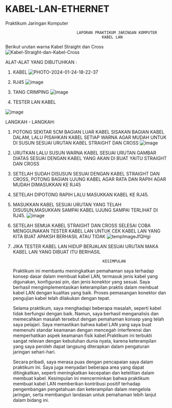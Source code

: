 # KABEL-LAN-ETHERNET
Praktikum Jaringan Komputer

                                   LAPORAN PRAKTIKUM JARINGAN KOMPUTER
                                              KABEL LAN
                                              

Berikut urutan warna Kabel Straight dan Cross
![Kabel-Straight-dan-Kabel-Cross](https://github.com/Yindaap/KABEL-LAN-ETHERNET/assets/126398404/c7b54599-2e2a-41bf-8907-f2182d95ae98)


ALAT-ALAT YANG DIBUTUHKAN :

1. KABEL
![PHOTO-2024-01-24-18-22-37](https://github.com/Yindaap/KABEL-LAN-ETHERNET/assets/126398404/62a24545-d821-425b-b120-8563ece33321)

2. RJ45
![image](https://github.com/Yindaap/KABEL-LAN-ETHERNET/assets/126398404/f1c69fdd-16af-4f9d-a37c-bdfcbb19349c)

3. TANG CRIMPING
![image](https://github.com/Yindaap/KABEL-LAN-ETHERNET/assets/126398404/7cb1e7d7-b5ee-4273-ad5f-847d129cd6d5)

4. TESTER LAN KABEL

![image](https://github.com/Yindaap/KABEL-LAN-ETHERNET/assets/126398404/e503bff4-a4db-4bd1-a71a-6e5a16e72cb4)


LANGKAH - LANGKAH:

1. POTONG SEKITAR 5CM BAGIAN LUAR KABEL SISAKAN BAGIAN KABEL DALAM, LALU PISAHKAN KABEL SETIAP WARNA AGAR MUDAH UNTUK DI SUSUN SESUAI URUTAN KABEL STRAIGHT DAN CROSS
![image](https://github.com/Yindaap/KABEL-LAN-ETHERNET/assets/126398404/e8e4e1fa-7d1f-4969-aaf3-fc161fde9c04)

2. URUTKAN LALU SUSUN WARNA KABEL SESUAI URUTAN GAMBAR DIATAS SESUAI DENGAN KABEL YANG AKAN DI BUAT YAITU STRAIGHT DAN CROSS

3. SETELAH SUDAH DISUSUN SESUAI DENGAN KABEL STRAIGHT DAN CROSS, POTONG BAGIAN UJUNG KABEL AGAR RATA DAN RAPIH AGAR MUDAH DIMASUKKAN KE RJ45
   
4. SETELAH DIPOTONG RAPIH LALU MASUKKAN KABEL KE RJ45.
   
5. MASUKKAN KABEL SESUAI URUTAN YANG TELAH DISUSUN,MASUKKAN SAMPAI KABEL UJUNG SAMPAI TERLIHAT DI RJ45.
![image](https://github.com/Yindaap/KABEL-LAN-ETHERNET/assets/126398404/679213c7-4ddc-4ace-9d0e-a0828bd1a417)

6. SETELAH SEMUA KABEL STRAIGHT DAN CROSS SELESAI COBA MENGGUNAKAN TESTER KABEL LAN UNTUK CEK KABEL LAN YANG KITA BUAT APAKSH BERHASIL ATAU TIDAK
![tempImageJfQHgi](https://github.com/Yindaap/KABEL-LAN-ETHERNET/assets/126398404/59881693-802c-4497-af0a-ec0b9e1cd01e)

7. JIKA TESTER KABEL LAN HIDUP BERJALAN SESUAI URUTAN MAKA KABEL LAN YANG DIBUAT ITU BERHASIL



                                              KESIMPULAN

   Praktikum ini membantu meningkatkan pemahaman saya terhadap konsep dasar dalam membuat kabel LAN, termasuk jenis kabel yang digunakan, konfigurasi pin, dan jenis konektor yang sesuai. Saya berhasil mengimplementasikan keterampilan praktis dalam membuat kabel LAN dengan kualitas yang baik. Proses pemasangan konektor dan pengujian kabel telah dilakukan dengan tepat.
   
   Selama praktikum, saya menghadapi beberapa masalah, seperti kabel tidak berfungsi dengan baik. Namun, saya berhasil menganalisis dan memecahkan masalah tersebut dengan pemahaman konsep yang telah saya pelajari. Saya memastikan bahwa kabel LAN yang saya buat memenuhi standar keamanan dengan mencegah interferensi dan memperhatikan aspek keamanan fisik kabel.Praktikum ini terbukti sangat relevan dengan kebutuhan dunia nyata, karena keterampilan yang saya peroleh dapat langsung diterapkan dalam pengaturan jaringan sehari-hari.

   Secara pribadi, saya merasa puas dengan pencapaian saya dalam praktikum ini. Saya juga menyadari beberapa area yang dapat ditingkatkan, seperti meningkatkan kecepatan dan ketelitian dalam membuat kabel. Kesimpulan ini mencerminkan bahwa praktikum membuat kabel LAN memberikan kontribusi positif terhadap pengembangan pengetahuan dan keterampilan dalam mengelola jaringan, serta membangun landasan untuk pemahaman lebih lanjut dalam bidang ini.

 

